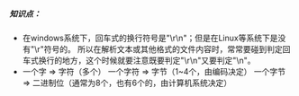 
##### 知识点：
+ 在windows系统下，回车式的换行符号是"\r\n"；但是在Linux等系统下是没有"\r"符号的。
  所以在解析文本或其他格式的文件内容时，常常要碰到判定回车式换行的地方，这个时候就要注意既要判定"\r\n"又要判定"\n"。
+ 一个字 => 字符（多个）
  一个字符 => 字节（1~4个，由编码决定） 
  一个字节 => 二进制位（通常为8个，也有6个的，由计算机系统决定）